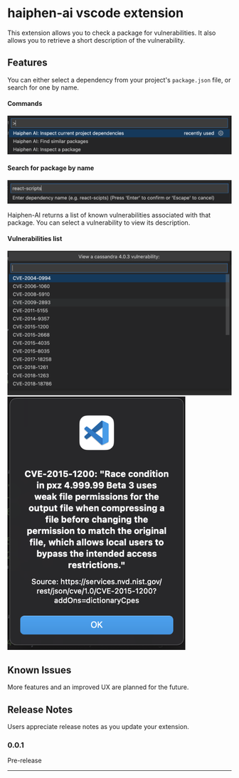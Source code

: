 # haiphen-ai vscode extension

This extension allows you to check a package for vulnerabilities. It also allows you to retrieve a short description of the vulnerability. 

## Features

You can either select a dependency from your project's `package.json` file, or search for one by name.

#### Commands
![Haiphen-AI vscode commands](./images/ha-commands.png)

#### Search for package by name
![Haiphen-AI search dependency](./images/ha-search-dep.png)

Haiphen-AI returns a list of known vulnerabilities associated with that package. You can select a vulnerability to view its description. 
#### Vulnerabilities list
![Haiphen-AI select vulnerability](./images/ha-select-vul.png)
<img alt="NVD CVE detail" width="400" src="./images/ha-vul-detail.png" />

## Known Issues

More features and an improved UX are planned for the future.

## Release Notes

Users appreciate release notes as you update your extension.

### 0.0.1

Pre-release

---

